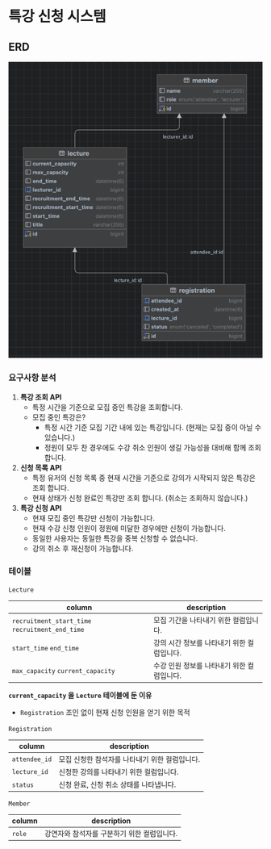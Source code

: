 # 특강 신청 시스템

## ERD
![ERD](readme_img/img.png)

### 요구사항 분석

1. **특강 조회 API**
    - 특정 시간을 기준으로 모집 중인 특강을 조회합니다.
    - 모집 중인 특강은?
        - 특정 시간 기준 모집 기간 내에 있는 특강입니다. (현재는 모집 중이 아닐 수 있습니다.)
        - 정원이 모두 찬 경우에도 수강 취소 인원이 생길 가능성을 대비해 함께 조회 합니다.
2. **신청 목록 API**
    - 특정 유저의 신청 목록 중 현재 시간을 기준으로 강의가 시작되지 않은 특강은 조회 합니다.
    - 현재 상태가 신청 완료인 특강만 조회 합니다. (취소는 조회하지 않습니다.)
3. **특강 신청 API**
    - 현재 모집 중인 특강만 신청이 가능합니다.
    - 현재 수강 신청 인원이 정원에 미달한 경우에만 신청이 가능합니다.
    - 동일한 사용자는 동일한 특강을 중복 신청할 수 없습니다.
    - 강의 취소 후 재신청이 가능합니다.

### 테이블

`Lecture`

| column | description                                                                                      |
|--------|--------------------------------------------------------------------------------------------------|
|`recruitment_start_time` `recruitment_end_time` | 모집 기간을 나타내기 위한 컬럼입니다.                                                                            |
| `start_time` `end_time` | 강의 시간 정보를 나타내기 위한 컬럼입니다.                                                                         |
| `max_capacity` `current_capacity` | 수강 인원 정보를 나타내기 위한 컬럼입니다. |

**`current_capacity` 을 `Lecture` 테이블에 둔 이유**
- `Registration` 조인 없이 현재 신청 인원을 얻기 위한 목적

`Registration`

| column                      | description              |
|-----------------------------|--------------------------|
| `attendee_id`               | 모집 신청한 참석자를 나타내기 위한 컬럼입니다. |
| `lecture_id`                | 신청한 강의를 나타내기 위한 컬럼입니다.   |
| `status` | 신청 완료, 신청 취소 상태를 나타냅니다.  |

`Member`

| column | description              |
|--------|--------------------------|
| `role` | 강연자와 참석자를 구분하기 위한 컬럼입니다. |
